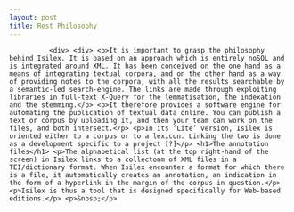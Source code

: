 ```yaml
---
layout: post
title: Rest Philosophy
---
```

<div class="texteLong" lang="en">
            
              <div> <div> <p>It is important to grasp the philosophy behind Isilex. It is based on an approach which is entirely noSQL and is integrated around XML. It has been conceived on the one hand as a means of integrating textual corpora, and on the other hand as a way of providing notes to the corpora, with all the results searchable by a semantic-led search-engine. The links are made through exploiting libraries in full-text X-Query for the lemmatisation, the indexation and the stemming.</p> <p>It therefore provides a software engine for automating the publication of textual data online. You can publish a text or corpus by uploading it, and then your team can work on the files, and both intersect.</p> <p>In its ‘Lite’ version, Isilex is oriented either to a corpus or to a lexicon. Linking the two is done as a development specific to a project [?]</p> <h1>The annotation files</h1> <p>The alphabetical list (at the top right-hand of the screen) in Isilex links to a collectonm of XML files in a TEI/dictionary format. When Isilex encounter a format for which there is a file, it automatically creates an annotation, an indication in the form of a hyperlink in the margin of the corpus in question.</p> <p>Isilex is thus a tool that is designed specifically for Web-based editions.</p> <p>&nbsp;</p> 
            
</div>
